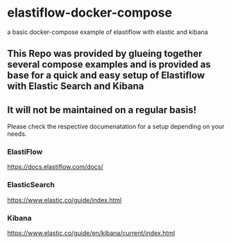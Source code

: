 # elastiflow-docker-compose

a basic docker-compose example of elastiflow with elastic and kibana
## This Repo was provided by glueing together several compose examples and is provided as base for a quick and easy setup of <b>Elastiflow</b> with <b>Elastic Search</b> and <b>Kibana</b>
## <b>It will not be maintained on a regular basis!</b>



Please check the respective documenatation for a setup depending on your needs.

### ElastiFlow
https://docs.elastiflow.com/docs/
### ElasticSearch
https://www.elastic.co/guide/index.html
### Kibana
https://www.elastic.co/guide/en/kibana/current/index.html